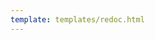 ```yaml
---
template: templates/redoc.html
---
```


<redoc spec-url="../../apis/restapis/certificate-validation-management.yaml" theme='{{redoc_theme}}'></redoc>
